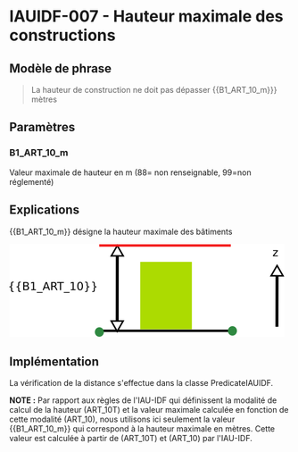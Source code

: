 # IAUIDF-007 - Hauteur maximale des constructions

## Modèle de phrase

> La hauteur de construction ne doit pas dépasser {{B1_ART_10_m}}} mètres

## Paramètres

### B1_ART_10_m

Valeur maximale de hauteur en m (88= non renseignable, 99=non réglementé)


## Explications

{{B1_ART_10_m}} désigne la hauteur maximale des bâtiments

![Image montrant la contrainte de hauteur maximale d'un bâtiment](img/IAUIDF/IAUIDF-007.png)

## Implémentation

La vérification de la distance s'effectue dans la classe PredicateIAUIDF.

**NOTE :** Par rapport aux règles de l'IAU-IDF qui définissent la modalité de calcul de la hauteur (ART_10T) et la valeur maximale calculée en fonction de cette modalité (ART_10), nous utilisons ici seulement la valeur {{B1_ART_10_m}} qui correspond à la hauteur maximale en mètres. Cette valeur est calculée à partir de (ART_10T) et (ART_10) par l'IAU-IDF.
